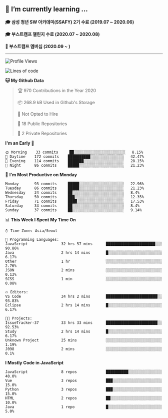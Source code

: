 ## 🌱 I’m currently learning ...

**🎓 삼성 청년 SW 아카데미(SSAFY) 2기 수료 (2019.07 ~ 2020.06)**

**🎓 부스트캠프 챌린지 수료 (2020.07 ~ 2020.08)**

**🏃  부스트캠프 멤버십 (2020.09 ~ )**
 
-----

<!--START_SECTION:waka-->
![Profile Views](http://img.shields.io/badge/Profile%20Views-45-blue)

![Lines of code](https://img.shields.io/badge/From%20Hello%20World%20I%27ve%20Written-34.5%20million%20lines%20of%20code-blue)

**🐱 My Github Data** 

> 🏆 970 Contributions in the Year 2020
 > 
> 📦 268.9 kB Used in Github's Storage 
 > 
> 🚫 Not Opted to Hire
 > 
> 📜 18 Public Repositories
 > 
> 🔑 2 Private Repositories 

**I'm an Early 🐤** 

```text
🌞 Morning    33 commits     ██░░░░░░░░░░░░░░░░░░░░░░░   8.15% 
🌆 Daytime    172 commits    ██████████░░░░░░░░░░░░░░░   42.47% 
🌃 Evening    114 commits    ███████░░░░░░░░░░░░░░░░░░   28.15% 
🌙 Night      86 commits     █████░░░░░░░░░░░░░░░░░░░░   21.23%

```
📅 **I'm Most Productive on Monday** 

```text
Monday       93 commits     █████░░░░░░░░░░░░░░░░░░░░   22.96% 
Tuesday      86 commits     █████░░░░░░░░░░░░░░░░░░░░   21.23% 
Wednesday    34 commits     ██░░░░░░░░░░░░░░░░░░░░░░░   8.4% 
Thursday     50 commits     ███░░░░░░░░░░░░░░░░░░░░░░   12.35% 
Friday       71 commits     ████░░░░░░░░░░░░░░░░░░░░░   17.53% 
Saturday     34 commits     ██░░░░░░░░░░░░░░░░░░░░░░░   8.4% 
Sunday       37 commits     ██░░░░░░░░░░░░░░░░░░░░░░░   9.14%

```


📊 **This Week I Spent My Time On** 

```text
⌚︎ Time Zone: Asia/Seoul

💬 Programming Languages: 
JavaScript               32 hrs 57 mins      ██████████████████████░░░   90.86% 
Java                     2 hrs 14 mins       █░░░░░░░░░░░░░░░░░░░░░░░░   6.17% 
Other                    1 hr                ░░░░░░░░░░░░░░░░░░░░░░░░░   2.76% 
JSON                     2 mins              ░░░░░░░░░░░░░░░░░░░░░░░░░   0.13% 
SCSS                     1 min               ░░░░░░░░░░░░░░░░░░░░░░░░░   0.08%

🔥 Editors: 
VS Code                  34 hrs 2 mins       ███████████████████████░░   93.83% 
Eclipse                  2 hrs 14 mins       █░░░░░░░░░░░░░░░░░░░░░░░░   6.17%

🐱‍💻 Projects: 
IssueTracker-37          33 hrs 33 mins      ███████████████████████░░   92.53% 
Study                    2 hrs 14 mins       █░░░░░░░░░░░░░░░░░░░░░░░░   6.17% 
Unknown Project          25 mins             ░░░░░░░░░░░░░░░░░░░░░░░░░   1.19% 
J098                     2 mins              ░░░░░░░░░░░░░░░░░░░░░░░░░   0.1%

```

**I Mostly Code in JavaScript** 

```text
JavaScript               8 repos             ██████████░░░░░░░░░░░░░░░   40.0% 
Vue                      3 repos             ███░░░░░░░░░░░░░░░░░░░░░░   15.0% 
Python                   3 repos             ███░░░░░░░░░░░░░░░░░░░░░░   15.0% 
HTML                     2 repos             ██░░░░░░░░░░░░░░░░░░░░░░░   10.0% 
Java                     1 repo              █░░░░░░░░░░░░░░░░░░░░░░░░   5.0%

```



<!--END_SECTION:waka-->
